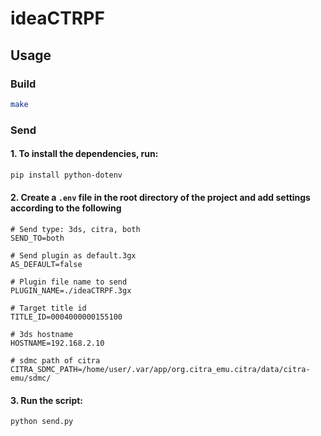 # ideaCTRPF

## Usage

### Build

```bash
make
```

### Send

#### 1. To install the dependencies, run:

```bash
pip install python-dotenv
```

#### 2. Create a `.env` file in the root directory of the project and add settings according to the following
```
# Send type: 3ds, citra, both
SEND_TO=both

# Send plugin as default.3gx
AS_DEFAULT=false

# Plugin file name to send
PLUGIN_NAME=./ideaCTRPF.3gx

# Target title id
TITLE_ID=0004000000155100

# 3ds hostname
HOSTNAME=192.168.2.10

# sdmc path of citra
CITRA_SDMC_PATH=/home/user/.var/app/org.citra_emu.citra/data/citra-emu/sdmc/
```

#### 3. Run the script:

```bash
python send.py
```
